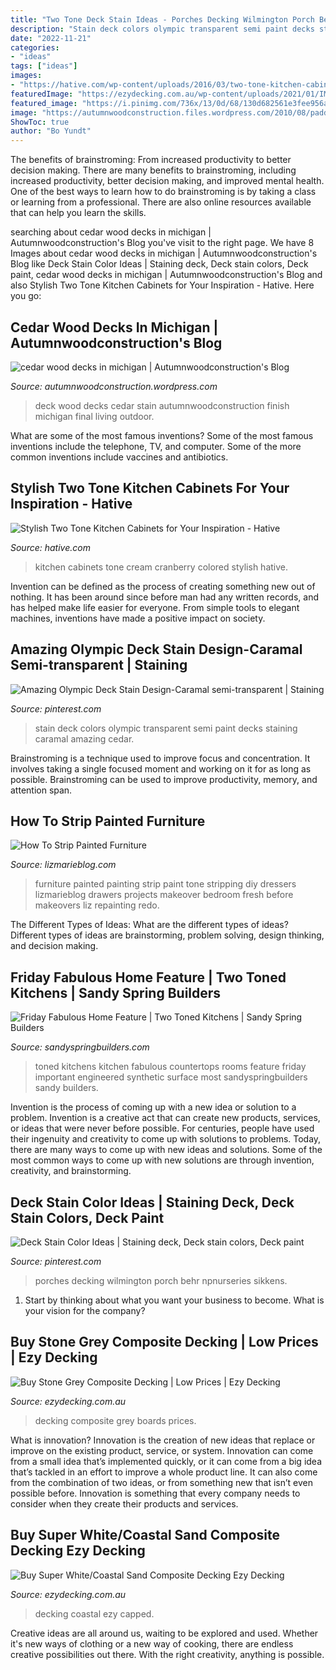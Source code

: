 ```yaml
---
title: "Two Tone Deck Stain Ideas - Porches Decking Wilmington Porch Behr Npnurseries Sikkens"
description: "Stain deck colors olympic transparent semi paint decks staining caramal amazing cedar"
date: "2022-11-21"
categories:
- "ideas"
tags: ["ideas"]
images:
- "https://hative.com/wp-content/uploads/2016/03/two-tone-kitchen-cabinets/20-two-tone-kitchen-cabinets.jpg"
featuredImage: "https://ezydecking.com.au/wp-content/uploads/2021/01/IMG_8191-scaled.jpg"
featured_image: "https://i.pinimg.com/736x/13/0d/68/130d682561e3fee956a8e14036fbc3b3.jpg"
image: "https://autumnwoodconstruction.files.wordpress.com/2010/08/padden0501.jpg"
ShowToc: true
author: "Bo Yundt"
---
```



The benefits of brainstroming: From increased productivity to better decision making.
There are many benefits to brainstroming, including increased productivity, better decision making, and improved mental health. One of the best ways to learn how to do brainstroming is by taking a class or learning from a professional. There are also online resources available that can help you learn the skills.

	

		
searching about cedar wood decks in michigan | Autumnwoodconstruction&#039;s Blog you've visit to the right page. We have 8 Images about cedar wood decks in michigan | Autumnwoodconstruction&#039;s Blog like Deck Stain Color Ideas | Staining deck, Deck stain colors, Deck paint, cedar wood decks in michigan | Autumnwoodconstruction&#039;s Blog and also Stylish Two Tone Kitchen Cabinets for Your Inspiration - Hative. Here you go:
		
    
## Cedar Wood Decks In Michigan | Autumnwoodconstruction&#039;s Blog

<img loading=lazy src="https://autumnwoodconstruction.files.wordpress.com/2010/08/padden0501.jpg" onerror="this.onerror=null;this.src='https://tse4.mm.bing.net/th?id=OIP.Tl2O-g9EssPJ25PVFh549gHgFm&amp;pid=15.1';" alt="cedar wood decks in michigan | Autumnwoodconstruction&#039;s Blog">

_Source: autumnwoodconstruction.wordpress.com_

>deck wood decks cedar stain autumnwoodconstruction finish michigan final living outdoor. 

	

What are some of the most famous inventions?
Some of the most famous inventions include the telephone, TV, and computer. Some of the more common inventions include vaccines and antibiotics.

    
## Stylish Two Tone Kitchen Cabinets For Your Inspiration - Hative

<img loading=lazy src="https://hative.com/wp-content/uploads/2016/03/two-tone-kitchen-cabinets/20-two-tone-kitchen-cabinets.jpg" onerror="this.onerror=null;this.src='https://tse3.mm.bing.net/th?id=OIP.7PNUUqaR13it9OCNmpnAeAHaKa&amp;pid=15.1';" alt="Stylish Two Tone Kitchen Cabinets for Your Inspiration - Hative">

_Source: hative.com_

>kitchen cabinets tone cream cranberry colored stylish hative. 

	

Invention can be defined as the process of creating something new out of nothing. It has been around since before man had any written records, and has helped make life easier for everyone. From simple tools to elegant machines, inventions have made a positive impact on society.

    
## Amazing Olympic Deck Stain Design-Caramal Semi-transparent | Staining

<img loading=lazy src="https://i.pinimg.com/736x/19/dc/43/19dc4360f2a30d86bb032afc17c5882d--deck-stain-colors-deck-staining.jpg" onerror="this.onerror=null;this.src='https://tse2.mm.bing.net/th?id=OIP.qT53lRtzkYS7e2HKBaOq1gHaFj&amp;pid=15.1';" alt="Amazing Olympic Deck Stain Design-Caramal semi-transparent | Staining">

_Source: pinterest.com_

>stain deck colors olympic transparent semi paint decks staining caramal amazing cedar. 

	

Brainstroming is a technique used to improve focus and concentration. It involves taking a single focused moment and working on it for as long as possible. Brainstroming can be used to improve productivity, memory, and attention span.

    
## How To Strip Painted Furniture

<img loading=lazy src="https://i2.wp.com/www.lizmarieblog.com/wp-content/uploads/2013/03/DSC_0258.jpg" onerror="this.onerror=null;this.src='https://tse1.mm.bing.net/th?id=OIP.BbuXpv98VWfzNYBVAPtZDwHaLH&amp;pid=15.1';" alt="How To Strip Painted Furniture">

_Source: lizmarieblog.com_

>furniture painted painting strip paint tone stripping diy dressers lizmarieblog drawers projects makeover bedroom fresh before makeovers liz repainting redo. 

	

The Different Types of Ideas: What are the different types of ideas?
Different types of ideas are brainstorming, problem solving, design thinking, and decision making.

    
## Friday Fabulous Home Feature | Two Toned Kitchens | Sandy Spring Builders

<img loading=lazy src="https://www.sandyspringbuilders.com/wp-content/gallery/two-toned-kitchens/0022_Looney.jpg" onerror="this.onerror=null;this.src='https://tse3.mm.bing.net/th?id=OIP.zDE0uBs162TF9EWcp2tSEwHaE8&amp;pid=15.1';" alt="Friday Fabulous Home Feature | Two Toned Kitchens | Sandy Spring Builders">

_Source: sandyspringbuilders.com_

>toned kitchens kitchen fabulous countertops rooms feature friday important engineered synthetic surface most sandyspringbuilders sandy builders. 

	

Invention is the process of coming up with a new idea or solution to a problem. Invention is a creative act that can create new products, services, or ideas that were never before possible. For centuries, people have used their ingenuity and creativity to come up with solutions to problems. Today, there are many ways to come up with new ideas and solutions. Some of the most common ways to come up with new solutions are through invention, creativity, and brainstorming.

    
## Deck Stain Color Ideas | Staining Deck, Deck Stain Colors, Deck Paint

<img loading=lazy src="https://i.pinimg.com/736x/13/0d/68/130d682561e3fee956a8e14036fbc3b3.jpg" onerror="this.onerror=null;this.src='https://tse3.mm.bing.net/th?id=OIP.x3d-Rm6ZJODnfD1oM266kgHaFj&amp;pid=15.1';" alt="Deck Stain Color Ideas | Staining deck, Deck stain colors, Deck paint">

_Source: pinterest.com_

>porches decking wilmington porch behr npnurseries sikkens. 

	

1) Start by thinking about what you want your business to become. What is your vision for the company?

    
## Buy Stone Grey Composite Decking | Low Prices | Ezy Decking

<img loading=lazy src="https://ezydecking.com.au/wp-content/uploads/2019/02/Resized_20190129_1049411.jpg" onerror="this.onerror=null;this.src='https://tse2.mm.bing.net/th?id=OIP.sD-T54Zb469DZeZBnlaLYwHaFj&amp;pid=15.1';" alt="Buy Stone Grey Composite Decking | Low Prices | Ezy Decking">

_Source: ezydecking.com.au_

>decking composite grey boards prices. 

	

What is innovation?
Innovation is the creation of new ideas that replace or improve on the existing product, service, or system. Innovation can come from a small idea that’s implemented quickly, or it can come from a big idea that’s tackled in an effort to improve a whole product line. It can also come from the combination of two ideas, or from something new that isn’t even possible before. Innovation is something that every company needs to consider when they create their products and services.

    
## Buy Super White/Coastal Sand Composite Decking Ezy Decking

<img loading=lazy src="https://ezydecking.com.au/wp-content/uploads/2021/01/IMG_8191-scaled.jpg" onerror="this.onerror=null;this.src='https://tse1.mm.bing.net/th?id=OIP.gcNKqVAbsQ1rtcuh6-b48AHaFj&amp;pid=15.1';" alt="Buy Super White/Coastal Sand Composite Decking Ezy Decking">

_Source: ezydecking.com.au_

>decking coastal ezy capped. 

	

Creative ideas are all around us, waiting to be explored and used. Whether it's new ways of clothing or a new way of cooking, there are endless creative possibilities out there. With the right creativity, anything is possible.

